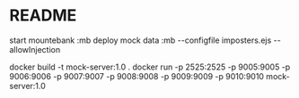 # README #
start mountebank :mb
deploy mock data :mb --configfile imposters.ejs --allowInjection

docker build -t mock-server:1.0 .
docker run -p 2525:2525 -p 9005:9005 -p 9006:9006 -p 9007:9007 -p 9008:9008 -p 9009:9009 -p 9010:9010 mock-server:1.0